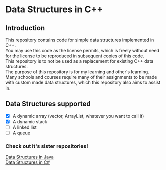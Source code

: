 # Data Structures in C++
## Introduction
This repository contains code for simple data structures implemented in C++.  
You may use this code as the license permits, which is freely without need for the license to be reproduced in subsequent copies of this code.  
This repository is to not be used as a replacement for existing C++ data structures.  
The purpose of this repository is for my learning and other's learning.  
Many schools and courses require many of their assignments to be made with custom made data structures, which this repository also aims to assist in.
## Data Structures supported
- [x] A dynamic array (vector, ArrayList, whatever you want to call it)
- [x] A dynamic stack
- [ ] A linked list
- [ ] A queue
### Check out it's sister repositories!
[Data Structures in Java](https://github.com/xyve7/datastructures-java)  
[Data Structures in C#](https://github.com/xyve7/datastructures-cs)